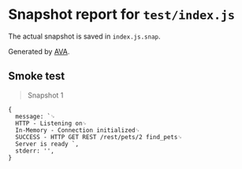 # Snapshot report for `test/index.js`

The actual snapshot is saved in `index.js.snap`.

Generated by [AVA](https://ava.li).

## Smoke test

> Snapshot 1

    {
      message: `␊
      HTTP - Listening on␊
      In-Memory - Connection initialized␊
      SUCCESS - HTTP GET REST /rest/pets/2 find_pets␊
      Server is ready `,
      stderr: '',
    }

